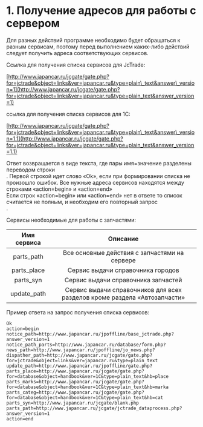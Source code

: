 # 1. Получение адресов для работы с сервером

Для разных действий программе необходимо будет обращаться к разным сервисам, поэтому перед выполнением каких-либо действий следует получить адреса соответствующих сервисов.

Ссылка для получения списка сервисов для JcTrade:

[http://www.japancar.ru/jcgate/gate.php?for=jctrade&object=links&ver=japancar.ru&type=plain\_text&answer\_version=1](http://www.japancar.ru/jcgate/gate.php?for=jctrade&object=links&ver=japancar.ru&type=plain_text&answer_version=1)

ссылка для получения списка сервисов для 1C:

[http://www.japancar.ru/jcgate/gate.php?for=jctrade&object=links&ver=japancar.ru&type=plain\_text&answer\_version=1.1](http://www.japancar.ru/jcgate/gate.php?for=jctrade&object=links&ver=japancar.ru&type=plain_text&answer_version=1.1)

Ответ возвращается в виде текста, где пары имя=значение разделены переводом строки  
. Первой строкой идет слово «Ok», если при формировании списка не произошло ошибок. Все нужные адреса сервисов находятся между строками «action=begin» и «action=end»  
 Если строк «action=begin» или «action=end» нет в ответе то список считается не полным, и необходим его повторный запрос  
.

Сервисы необходимые для работы с запчастями:

| Имя сервиса | Описание |
| :---: | :---: |
| parts\_path | Все основные действия с запчастями на сервере |
| parts\_place | Сервис выдачи справочника городов |
| parts\_syn | Сервис выдачи справочника запчастей |
| update\_path | Сервис выдачи справочников для всех разделов кроме раздела «Автозапчасти» |

Пример ответа на запрос получения списка сервисов:

```
Ok
action=begin
notice_path=http://www.japancar.ru/jpoffline/base_jctrade.php?answer_version=1
notice_path_parts=http://www.japancar.ru/database/form.php?
news_path=http://www.japancar.ru/jpoffline/jo_news.php?
dispather_path=http://www.japancar.ru/jcgate/gate.php?for=jctrade&object=links&ver=japancar.ru&type=plain_text
update_path=http://www.japancar.ru/jpoffline/gate.php?
parts_place=http://www.japancar.ru/jcgate/gate.php?for=database&object=handbook&ver=1C&type=plain_text&hb=place
parts_marks=http://www.japancar.ru/jcgate/gate.php?for=database&object=handbook&ver=1C&type=plain_text&hb=marka
parts_categ=http://www.japancar.ru/jcgate/gate.php?for=database&object=handbook&ver=1C&type=plain_text&hb=cat
parts_syn=http://www.japancar.ru/jcgate/blank.php
parts_path=http://www.japancar.ru/jcgate/jctrade_dataprocess.php?answer_version=1
action=end
```



